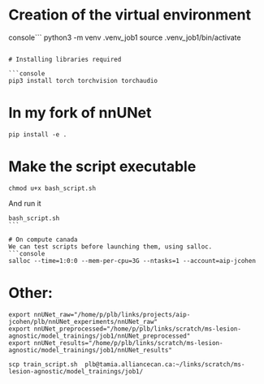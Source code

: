 # Creation of the virtual environment

console```
python3 -m venv .venv_job1
source .venv_job1/bin/activate
```

# Installing libraries required

```console
pip3 install torch torchvision torchaudio
```

# In my fork of nnUNet
```console
pip install -e .
```

# Make the script executable
```console
chmod u+x bash_script.sh
```
And run it
```console
bash_script.sh
``` 

# On compute canada
We can test scripts before launching them, using salloc.
```console
salloc --time=1:0:0 --mem-per-cpu=3G --ntasks=1 --account=aip-jcohen
```
# Other:
```console
export nnUNet_raw="/home/p/plb/links/projects/aip-jcohen/plb/nnUNet_experiments/nnUNet_raw"
export nnUNet_preprocessed="/home/p/plb/links/scratch/ms-lesion-agnostic/model_trainings/job1/nnUNet_preprocessed"
export nnUNet_results="/home/p/plb/links/scratch/ms-lesion-agnostic/model_trainings/job1/nnUNet_results"
```
```console
scp train_script.sh  plb@tamia.alliancecan.ca:~/links/scratch/ms-lesion-agnostic/model_trainings/job1/
```
